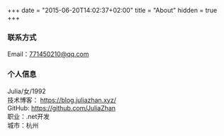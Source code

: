 +++
date = "2015-06-20T14:02:37+02:00"
title = "About"
hidden = true
+++

### 联系方式

Email：771450210@qq.com


### 个人信息

Julia/女/1992  
技术博客： https://blog.juliazhan.xyz/  
GitHub: https://github.com/JuliaZhan  
职业：.net开发  
城市：杭州  